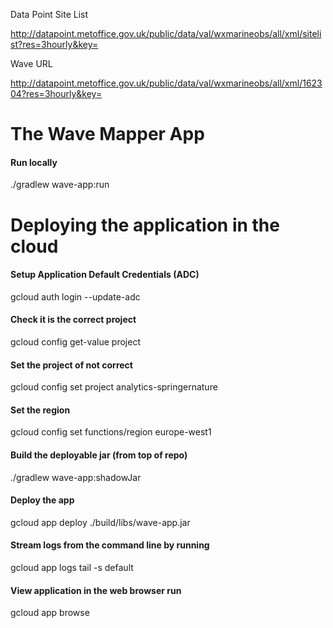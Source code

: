 Data Point Site List

http://datapoint.metoffice.gov.uk/public/data/val/wxmarineobs/all/xml/sitelist?res=3hourly&key=<metofficekey>

Wave URL

http://datapoint.metoffice.gov.uk/public/data/val/wxmarineobs/all/xml/162304?res=3hourly&key=<metofficekey>

# The Wave Mapper App

#### Run locally
./gradlew wave-app:run

# Deploying the application in the cloud

#### Setup Application Default Credentials (ADC)
gcloud auth login --update-adc

#### Check it is the correct project
gcloud config get-value project

#### Set the project of not correct
gcloud config set project analytics-springernature

#### Set the region
gcloud config set functions/region europe-west1

#### Build the deployable jar (from top of repo)
./gradlew wave-app:shadowJar

#### Deploy the app
gcloud app deploy ./build/libs/wave-app.jar

#### Stream logs from the command line by running
gcloud app logs tail -s default

#### View application in the web browser run
gcloud app browse

